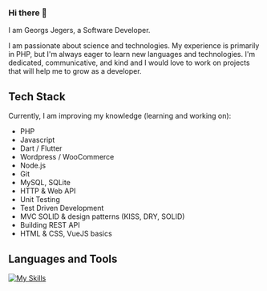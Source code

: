 ### Hi there 👋
I am Georgs Jegers, a Software Developer.

I am passionate about science and technologies.
My experience is primarily in PHP, but I'm always eager to learn new languages and technologies. I'm dedicated, communicative, and kind and I would love to work on projects that will help me to grow as a developer.

## Tech Stack
Currently, I am improving my knowledge (learning and working on):
- PHP
- Javascript
- Dart / Flutter
- Wordpress / WooCommerce
- Node.js
- Git
- MySQL, SQLite
- HTTP & Web API
- Unit Testing
- Test Driven Development
- MVC SOLID & design patterns (KISS, DRY, SOLID)
- Building REST API
- HTML & CSS, VueJS basics

## Languages and Tools

[![My Skills](https://skillicons.dev/icons?i=php,wordpress,mysql,nodejs,dart,docker,flutter,html,css,bootstrap,js,ts,vue,vite,git&theme=dark)](https://skillicons.dev)


